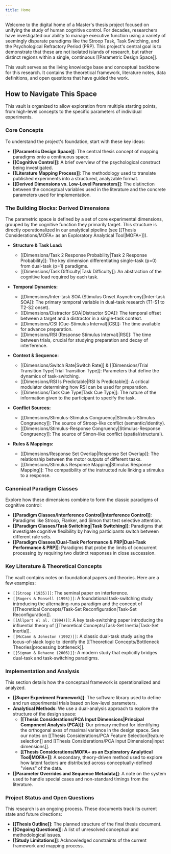 ```yaml
---
title: Home
---
```

Welcome to the digital home of a Master's thesis project focused on unifying the study of human cognitive control. For decades, researchers have investigated our ability to manage executive function using a variety of seemingly disparate paradigms like the Stroop Task, Task Switching, and the Psychological Refractory Period (PRP). This project's central goal is to demonstrate that these are not isolated islands of research, but rather distinct regions within a single, continuous [[Parametric Design Space]].

This vault serves as the living knowledge base and conceptual backbone for this research. It contains the theoretical framework, literature notes, data definitions, and open questions that have guided the work.

## How to Navigate This Space

This vault is organized to allow exploration from multiple starting points, from high-level concepts to the specific parameters of individual experiments.

### Core Concepts

To understand the project's foundation, start with these key ideas:

*   **[[Parametric Design Space]]**: The central thesis concept of mapping paradigms onto a continuous space.
*   **[[Cognitive Control]]**: A brief overview of the psychological construct being investigated.
*   **[[Literature Mapping Process]]**: The methodology used to translate published experiments into a structured, analyzable format.
*   **[[Derived Dimensions vs. Low-Level Parameters]]**: The distinction between the conceptual variables used in the literature and the concrete parameters used for implementation.

### The Building Blocks: Derived Dimensions

The parametric space is defined by a set of core experimental dimensions, grouped by the cognitive function they primarily target. This structure is directly operationalized in our analytical pipeline (see [[Thesis Considerations/MOFA+ as an Exploratory Analytical Tool|MOFA+]]).

*   **Structure & Task Load:**
    *   [[Dimensions/Task 2 Response Probability|Task 2 Response Probability]]: The key dimension differentiating single-task (p=0) from dual-task (p=1) paradigms.
    *   [[Dimensions/Task Difficulty|Task Difficulty]]: An abstraction of the cognitive load required by each task.

*   **Temporal Dynamics:**
    *   [[Dimensions/Inter-task SOA (Stimulus Onset Asynchrony)|Inter-task SOA]]: The primary temporal variable in dual-task research (T1-S1 to T2-S2 onset).
    *   [[Dimensions/Distractor SOA|Distractor SOA]]: The temporal offset between a target and a distractor in a single-task context.
    *   [[Dimensions/CSI (Cue-Stimulus Interval)|CSI]]: The time available for advance preparation.
    *   [[Dimensions/RSI (Response Stimulus Interval)|RSI]]: The time between trials, crucial for studying preparation and decay of interference.

*   **Context & Sequence:**
    *   [[Dimensions/Switch Rate|Switch Rate]] & [[Dimensions/Trial Transition Type|Trial Transition Type]]: Parameters that define the dynamics of task-switching.
    *   [[Dimensions/RSI Is Predictable|RSI Is Predictable]]: A critical modulator determining how RSI can be used for preparation.
    *   [[Dimensions/Task Cue Type|Task Cue Type]]: The nature of the information given to the participant to specify the task.

*   **Conflict Sources:**
    *   [[Dimensions/Stimulus-Stimulus Congruency|Stimulus-Stimulus Congruency]]: The source of Stroop-like conflict (semantic/identity).
    *   [[Dimensions/Stimulus-Response Congruency|Stimulus-Response Congruency]]: The source of Simon-like conflict (spatial/structural).

*   **Rules & Mappings:**
    *   [[Dimensions/Response Set Overlap|Response Set Overlap]]: The relationship between the motor outputs of different tasks.
    *   [[Dimensions/Stimulus Response Mapping|Stimulus Response Mapping]]: The compatibility of the instructed rule linking a stimulus to a response.

### Canonical Paradigm Classes

Explore how these dimensions combine to form the classic paradigms of cognitive control:

*   **[[Paradigm Classes/Interference Control|Interference Control]]**: Paradigms like Stroop, Flanker, and Simon that test selective attention.
*   **[[Paradigm Classes/Task Switching|Task Switching]]**: Paradigms that investigate cognitive flexibility by having participants switch between different rule sets.
*   **[[Paradigm Classes/Dual-Task Performance & PRP|Dual-Task Performance & PRP]]**: Paradigms that probe the limits of concurrent processing by requiring two distinct responses in close succession.

### Key Literature & Theoretical Concepts

The vault contains notes on foundational papers and theories. Here are a few examples:

*   `[[Stroop (1935)]]`: The seminal paper on interference.
*   `[[Rogers & Monsell (1995)]]`: A foundational task-switching study introducing the alternating-runs paradigm and the concept of [[Theoretical Concepts/Task-Set Reconfiguration|Task-Set Reconfiguration]].
*   `[[Allport el al. (1994)]]`: A key task-switching paper introducing the influential theory of [[Theoretical Concepts/Task-Set Inertia|Task-Set Inertia]].
*   `[[McCann & Johnston (1992)]]`: A classic dual-task study using the locus-of-slack logic to identify the [[Theoretical Concepts/Bottleneck Theories|processing bottleneck]].
*   `[[Sigman & Dehaene (2006)]]`: A modern study that explicitly bridges dual-task and task-switching paradigms.

### Implementation and Analysis

This section details how the conceptual framework is operationalized and analyzed.

*   **[[Super Experiment Framework]]**: The software library used to define and run experimental trials based on low-level parameters.
*   **Analytical Methods**: We use a dual-analysis approach to explore the structure of the design space:
    *   **[[Thesis Considerations/PCA Input Dimensions|Principal Component Analysis (PCA)]]**: Our primary method for identifying the orthogonal axes of maximal variance in the design space. See our notes on [[Thesis Considerations/PCA Feature Selection|feature selection]] and [[Thesis Considerations/PCA Input Dimensions|input dimensions]].
    *   **[[Thesis Considerations/MOFA+ as an Exploratory Analytical Tool|MOFA+]]**: A secondary, theory-driven method used to explore how latent factors are distributed across conceptually-defined "views" of the data.
*   **[[Parameter Overrides and Sequence Metadata]]**: A note on the system used to handle special cases and non-standard timings from the literature.

### Project Status and Open Questions

This research is an ongoing process. These documents track its current state and future directions:

*   **[[Thesis Outline]]**: The planned structure of the final thesis document.
*   **[[Ongoing Questions]]**: A list of unresolved conceptual and methodological issues.
*   **[[Study Limitations]]**: Acknowledged constraints of the current framework and mapping process.
